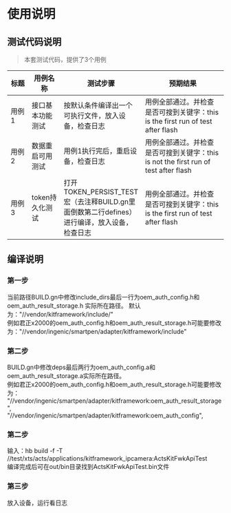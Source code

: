 # 使用说明

## 测试代码说明
> 本套测试代码，提供了3个用例

<table>
<thead>
<tr>
<th width="10%">标题</th>
<th width="15%">用例名称</th>
<th width="35%">测试步骤</th>
<th width="40%">预期结果</th>
</tr>
</thead>
<tbody>
<tr>
<td>用例1</td>
<td>接口基本功能测试</td>
<td>按默认条件编译出一个可执行文件，放入设备，检查日志</td>
<td>用例全部通过。并检查是否可搜到关键字：this is the first run of test after flash</td>
</tr>
<tr>
<td>用例2</td>
<td>数据重启可用测试</td>
<td>用例1执行完后，重启设备，检查日志</td>
<td>用例全部通过。并检查是否可搜到关键字：this is not the first run of test after flash</td>
</tr>
<tr>
<td>用例3</td>
<td>token持久化测试</td>
<td>打开 TOKEN_PERSIST_TEST 宏（去注释BUILD.gn里面倒数第二行defines）进行编译，放入设备，检查日志</td>
<td>用例全部通过。并检查是否可搜到关键字：this is the first run of test after flash</td>
</tr>
</tbody>
</table>


## 编译说明

### 第一步
当前路径BUILD.gn中修改include_dirs最后一行为oem_auth_config.h和oem_auth_result_storage.h 实际所在路径。 
默认为："//vendor/kitframework/include/"  
例如君正x2000的oem_auth_config.h和oem_auth_result_storage.h可能要修改为："//vendor/ingenic/smartpen/adapter/kitframework/include"

### 第二步
BUILD.gn中修改deps最后两行为oem_auth_config.a和oem_auth_result_storage.a实际所在路径。  
例如君正x2000的oem_auth_config.h和oem_auth_result_storage.h可能要修改为：  
"//vendor/ingenic/smartpen/adapter/kitframework:oem_auth_result_storage",   
"//vendor/ingenic/smartpen/adapter/kitframework:oem_auth_config",

### 第二步
输入：hb build -f -T //test/xts/acts/applications/kitframework_ipcamera:ActsKitFwkApiTest  
编译完成后可在out/bin目录找到ActsKitFwkApiTest.bin文件

### 第三步
放入设备，运行看日志